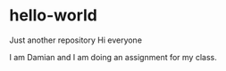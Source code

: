 # hello-world
Just another repository
Hi everyone 

I am Damian and I am doing an assignment for my class.

